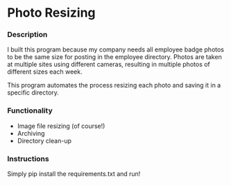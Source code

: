 # Photo Resizing

### Description

I built this program because my company needs all employee badge photos to be the same size for
posting in the employee directory. Photos are taken at multiple sites using different cameras,
resulting in multiple photos of different sizes each week.

This program automates the process resizing each photo and saving it in a specific directory.

### Functionality
- Image file resizing (of course!)
- Archiving
- Directory clean-up

### Instructions
Simply pip install the requirements.txt and run!

